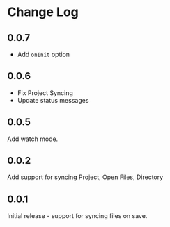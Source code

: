 # Change Log

## 0.0.7

- Add `onInit` option

## 0.0.6

- Fix Project Syncing
- Update status messages

## 0.0.5

Add watch mode.

## 0.0.2

Add support for syncing Project, Open Files, Directory

## 0.0.1

Initial release - support for syncing files on save.
